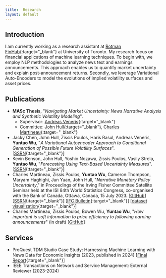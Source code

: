 ```yaml
---
title:  Research
layout: default
---
```


## Introduction

I am currently working as a research assistant at [Rotman FinHub](https://www.rotman.utoronto.ca/FacultyAndResearch/ResearchCentres/FinHub){:target="_blank"} at University of Toronto. My research focus on financial applications of machine learning techniques. To begin with, we employ NLP methodologies to analyze news text and earnings announcements. This approach enables us to quantify market uncertainty and explain post-announcement returns. Secondly, we leverage Variational Auto-Encoders to model the evolutions of implied volatility surfaces and asset prices. 

## Publications
- **MASc Thesis**, "*Navigating Market Uncertainty: News Narrative Analysis and Synthetic Volatility Modeling*".
    - Supervisor: [Andreas Veneris](https://www.eecg.utoronto.ca/~veneris/AndreasVeneris.htm){:target="_blank"}
    - Committee: [John Hull](https://www-2.rotman.utoronto.ca/~hull/){:target="_blank"}, [Charles Martineau](https://www.charlesmartineau.com/){:target="_blank"}
- Jacky Chen, John Hull, Zissis Poulos, Haris Rasul, Andreas Veneris, **Yuntao Wu**, "*A Variational Autoencoder Approach to Conditional Generation of Possible Future Volatility Surfaces*". [[SSRN](https://ssrn.com/abstract=4628457){:target="_blank"}]
- Kevin Benson, John Hull, Yoshio Nozawa, Zissis Poulos, Vasily Strela, **Yuntao Wu**, "*Forecasting Using Text-Based Uncertainty Measures*". [[SSRN](https://ssrn.com/abstract=4628516){:target="_blank"}]
- Charles Martineau, Zissis Poulos, **Yuntao Wu**, Cameron Thompson, Maryam Haghighi, Jun Yuan, John Hull, "*Narrative Monetary Policy Uncertainty*," in Proceedings of the Irving Fisher Committee Satellite Seminar held at the ISI 64th World Statistics Congress, co-organised with the Bank of Canada, Ottawa, Canada, 15 July 2023. [[GitHub]()] [[SSRN](https://ssrn.com/abstract=4573829){:target="_blank"}] [[IFC Bulletin](https://www.bis.org/ifc/publ/ifcb61_07.pdf){:target="_blank"}] [[dataset visualization](https://finhub-mu.vercel.app/){:target="_blank"}]
- Charles Martineau, Zissis Poulos, Bowen Wu, **Yuntao Wu**, "*How important is soft information to price efficiency to following earning announcements*" (in draft) [[GitHub]()]

## Services
- ProQuest TDM Studio Case Study: Harnessing Machine Learning with News Data for Economic Insights (2023, published in 2024) [[Final Report](https://pq-static-content.proquest.com/collateral/media2/documents/casestudy-tdmstudio-universitytoronto.pdf){:target="_blank"}]
- IEEE Transactions on Network and Service Management: External Reviewer (2023-2024)